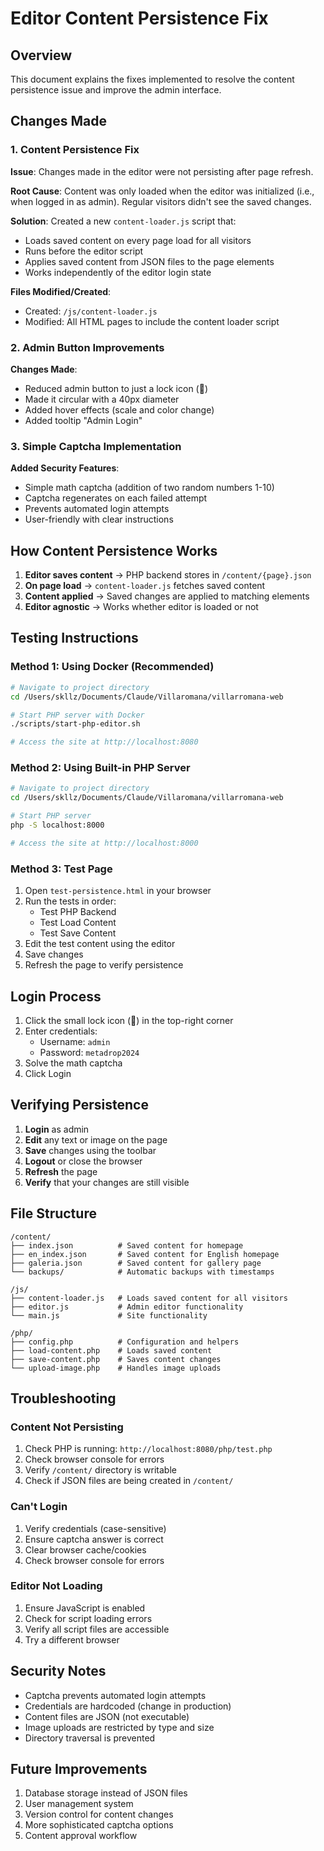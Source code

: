 # Editor Content Persistence Fix

## Overview
This document explains the fixes implemented to resolve the content persistence issue and improve the admin interface.

## Changes Made

### 1. Content Persistence Fix
**Issue**: Changes made in the editor were not persisting after page refresh.

**Root Cause**: Content was only loaded when the editor was initialized (i.e., when logged in as admin). Regular visitors didn't see the saved changes.

**Solution**: Created a new `content-loader.js` script that:
- Loads saved content on every page load for all visitors
- Runs before the editor script
- Applies saved content from JSON files to the page elements
- Works independently of the editor login state

**Files Modified/Created**:
- Created: `/js/content-loader.js`
- Modified: All HTML pages to include the content loader script

### 2. Admin Button Improvements
**Changes Made**:
- Reduced admin button to just a lock icon (🔐)
- Made it circular with a 40px diameter
- Added hover effects (scale and color change)
- Added tooltip "Admin Login"

### 3. Simple Captcha Implementation
**Added Security Features**:
- Simple math captcha (addition of two random numbers 1-10)
- Captcha regenerates on each failed attempt
- Prevents automated login attempts
- User-friendly with clear instructions

## How Content Persistence Works

1. **Editor saves content** → PHP backend stores in `/content/{page}.json`
2. **On page load** → `content-loader.js` fetches saved content
3. **Content applied** → Saved changes are applied to matching elements
4. **Editor agnostic** → Works whether editor is loaded or not

## Testing Instructions

### Method 1: Using Docker (Recommended)
```bash
# Navigate to project directory
cd /Users/skllz/Documents/Claude/Villaromana/villarromana-web

# Start PHP server with Docker
./scripts/start-php-editor.sh

# Access the site at http://localhost:8080
```

### Method 2: Using Built-in PHP Server
```bash
# Navigate to project directory
cd /Users/skllz/Documents/Claude/Villaromana/villarromana-web

# Start PHP server
php -S localhost:8000

# Access the site at http://localhost:8000
```

### Method 3: Test Page
1. Open `test-persistence.html` in your browser
2. Run the tests in order:
   - Test PHP Backend
   - Test Load Content
   - Test Save Content
3. Edit the test content using the editor
4. Save changes
5. Refresh the page to verify persistence

## Login Process

1. Click the small lock icon (🔐) in the top-right corner
2. Enter credentials:
   - Username: `admin`
   - Password: `metadrop2024`
3. Solve the math captcha
4. Click Login

## Verifying Persistence

1. **Login** as admin
2. **Edit** any text or image on the page
3. **Save** changes using the toolbar
4. **Logout** or close the browser
5. **Refresh** the page
6. **Verify** that your changes are still visible

## File Structure

```
/content/
├── index.json          # Saved content for homepage
├── en_index.json       # Saved content for English homepage
├── galeria.json        # Saved content for gallery page
└── backups/            # Automatic backups with timestamps

/js/
├── content-loader.js   # Loads saved content for all visitors
├── editor.js           # Admin editor functionality
└── main.js             # Site functionality

/php/
├── config.php          # Configuration and helpers
├── load-content.php    # Loads saved content
├── save-content.php    # Saves content changes
└── upload-image.php    # Handles image uploads
```

## Troubleshooting

### Content Not Persisting
1. Check PHP is running: `http://localhost:8080/php/test.php`
2. Check browser console for errors
3. Verify `/content/` directory is writable
4. Check if JSON files are being created in `/content/`

### Can't Login
1. Verify credentials (case-sensitive)
2. Ensure captcha answer is correct
3. Clear browser cache/cookies
4. Check browser console for errors

### Editor Not Loading
1. Ensure JavaScript is enabled
2. Check for script loading errors
3. Verify all script files are accessible
4. Try a different browser

## Security Notes

- Captcha prevents automated login attempts
- Credentials are hardcoded (change in production)
- Content files are JSON (not executable)
- Image uploads are restricted by type and size
- Directory traversal is prevented

## Future Improvements

1. Database storage instead of JSON files
2. User management system
3. Version control for content changes
4. More sophisticated captcha options
5. Content approval workflow